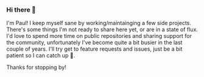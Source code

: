 ### Hi there 👋

I'm Paul! I keep myself sane by working/maintainging a few side projects. There's some things I'm not ready to share here yet, or are in a state of flux. I'd love to spend more time on public repositories and sharing support for the community, unfortunately I've become quite a bit busier in the last couple of years. I'll try get to feature requests and issues, just be a bit patient so I can catch up 🙂. 

Thanks for stopping by!

<!--
**happycodelucky/happycodelucky** is a ✨ _special_ ✨ repository because its `README.md` (this file) appears on your GitHub profile.

Here are some ideas to get you started:

- 🔭 I’m currently working on ...
- 🌱 I’m currently learning ...
- 👯 I’m looking to collaborate on ...
- 🤔 I’m looking for help with ...
- 💬 Ask me about ...
- 📫 How to reach me: ...
- 😄 Pronouns: ...
- ⚡ Fun fact: ...
-->
